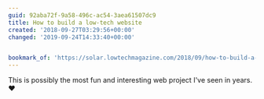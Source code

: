 ```yaml
---
guid: 92aba72f-9a58-496c-ac54-3aea61507dc9
title: How to build a low-tech website
created: '2018-09-27T03:29:56+00:00'
changed: '2019-09-24T14:33:40+00:00'


bookmark_of: 'https://solar.lowtechmagazine.com/2018/09/how-to-build-a-lowtech-website/'
---
```



This is possibly the most fun and interesting web project I've seen in years. ♥️
